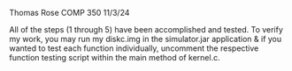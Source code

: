 Thomas Rose
COMP 350
11/3/24

All of the steps (1 through 5) have been accomplished and tested. To verify my work, you may run my diskc.img in the simulator.jar application & if you wanted to test each function individually, uncomment the respective function testing script within the main method of kernel.c. 
